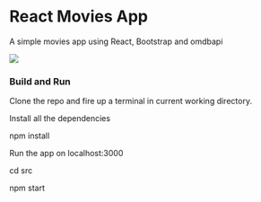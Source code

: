 
# React Movies App

A simple movies app using React, Bootstrap and omdbapi

  

<img  src="https://github.com/xalkan/ReactMoviesApp/blob/master/output.gif" />

  

### Build and Run

  

Clone the repo and fire up a terminal in current working directory.

  

Install all the dependencies

  

npm install

  

Run the app on localhost:3000

  

cd src

npm start